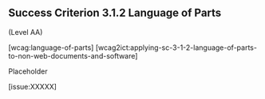 ## Success Criterion 3.1.2 Language of Parts

(Level AA)

[wcag:language-of-parts]
[wcag2ict:applying-sc-3-1-2-language-of-parts-to-non-web-documents-and-software]

Placeholder

[issue:XXXXX]
